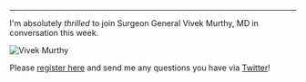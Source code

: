 ---

I'm absolutely *thrilled* to join Surgeon General Vivek Murthy, MD in conversation this week. 

![Vivek Murthy](https://kenan.ethics.duke.edu/wp-content/uploads/2020/11/Good-Reason_Murthy-768x768.png#blog_image)

Please [register here](https://kenan.ethics.duke.edu/good-reason/) and send me any questions you have via [Twitter](https://www.twitter.com/drgarybennett)!
